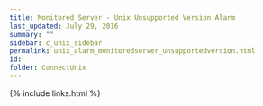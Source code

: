 ```yaml
---
title: ﻿Monitored Server - Unix Unsupported Version Alarm
last_updated: July 29, 2016
summary: ""
sidebar: c_unix_sidebar
permalink: unix_alarm_monitoredserver_unsupportedversion.html
id:
folder: ConnectUnix
---
```




{% include links.html %}
